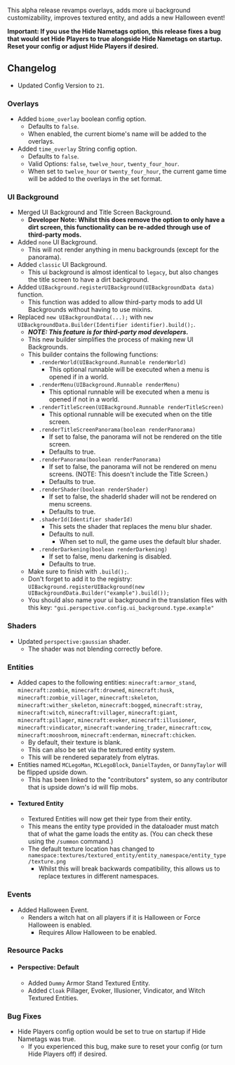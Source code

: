 This alpha release revamps overlays, adds more ui background customizability, improves textured entity, and adds a new Halloween event!  

**Important: If you use the Hide Nametags option, this release fixes a bug that would set Hide Players to true alongside Hide Nametags on startup. Reset your config or adjust Hide Players if desired.**  

## Changelog  
- Updated Config Version to `21`.  
### Overlays  
- Added `biome_overlay` boolean config option.  
  - Defaults to `false`.  
  - When enabled, the current biome's name will be added to the overlays.  
- Added `time_overlay` String config option.  
  - Defaults to `false`.  
  - Valid Options: `false`, `twelve_hour`, `twenty_four_hour`.  
  - When set to `twelve_hour` or `twenty_four_hour`, the current game time will be added to the overlays in the set format.  
### UI Background  
- Merged UI Background and Title Screen Background.  
  - **Developer Note: Whilst this does remove the option to only have a dirt screen, this functionality can be re-added through use of third-party mods.**  
- Added `none` UI Background.  
  - This will not render anything in menu backgrounds (except for the panorama).  
- Added `classic` UI Background.  
  - This ui background is almost identical to `legacy`, but also changes the title screen to have a dirt background.  
- Added `UIBackground.registerUIBackground(UIBackgroundData data)` function.
  - This function was added to allow third-party mods to add UI Backgrounds without having to use mixins.  
- Replaced `new UIBackgroundData(...);` with `new UIBackgroundData.Builder(Identifier identifier).build();`.  
  - ***NOTE: This feature is for third-party mod developers.***  
  - This new builder simplifies the process of making new UI Backgrounds.    
  - This builder contains the following functions:  
    - `.renderWorld(UIBackground.Runnable renderWorld)`  
      - This optional runnable will be executed when a menu is opened if in a world.
    - `.renderMenu(UIBackground.Runnable renderMenu)`
      - This optional runnable will be executed when a menu is opened if not in a world.  
    - `.renderTitleScreen(UIBackground.Runnable renderTitleScreen)`  
      - This optional runnable will be executed when on the title screen.  
    - `.renderTitleScreenPanorama(boolean renderPanorama)`  
      - If set to false, the panorama will not be rendered on the title screen.  
      - Defaults to true.  
    - `.renderPanorama(boolean renderPanorama)`  
      - If set to false, the panorama will not be rendered on menu screens. (NOTE: This doesn't include the Title Screen.)
      - Defaults to true.
    - `.renderShader(boolean renderShader)`
      - If set to false, the shaderId shader will not be rendered on menu screens.  
      - Defaults to true.
    - `.shaderId(Identifier shaderId)`  
      - This sets the shader that replaces the menu blur shader.  
      - Defaults to null.
        - When set to null, the game uses the default blur shader.  
    - `.renderDarkening(boolean renderDarkening)`
      - If set to false, menu darkening is disabled.  
      - Defaults to true.  
  - Make sure to finish with `.build();`.  
  - Don't forget to add it to the registry: `UIBackground.registerUIBackground(new UIBackgroundData.Builder("example").build());`  
  - You should also name your ui background in the translation files with this key: `"gui.perspective.config.ui_background.type.example"`  
### Shaders  
- Updated `perspective:gaussian` shader.  
  - The shader was not blending correctly before.  
### Entities  
- Added capes to the following entities: `minecraft:armor_stand`, `minecraft:zombie`, `minecraft:drowned`, `minecraft:husk`, `minecraft:zombie_villager`, `minecraft:skeleton`, `minecraft:wither_skeleton`, `minecraft:bogged`, `minecraft:stray`, `minecraft:witch`, `minecraft:villager`, `minecraft:giant`, `minecraft:pillager`, `minecraft:evoker`, `minecraft:illusioner`, `minecraft:vindicator`, `minecraft:wandering_trader`, `minecraft:cow`, `minecraft:mooshroom`, `minecraft:enderman`, `minecraft:chicken`.  
  - By default, their texture is blank.  
  - This can also be set via the textured entity system.  
  - This will be rendered separately from elytras.  
- Entities named `MCLegoMan`, `MCLegoBlock`, `DanielTayden`, or `DannyTaylor` will be flipped upside down.  
  - This has been linked to the "contributors" system, so any contributor that is upside down's id will flip mobs.  
- #### Textured Entity  
  - Textured Entities will now get their type from their entity.  
  - This means the entity type provided in the dataloader must match that of what the game loads the entity as. (You can check these using the `/summon` command.)  
  - The default texture location has changed to `namespace:textures/textured_entity/entity_namespace/entity_type/texture.png`  
    - Whilst this will break backwards compatibility, this allows us to replace textures in different namespaces.  
### Events  
- Added Halloween Event.  
  - Renders a witch hat on all players if it is Halloween or Force Halloween is enabled.  
    - Requires Allow Halloween to be enabled.  
### Resource Packs  
- #### Perspective: Default
  - Added `Dummy` Armor Stand Textured Entity.  
  - Added `Cloak` Pillager, Evoker, Illusioner, Vindicator, and Witch Textured Entities.  
### Bug Fixes  
- Hide Players config option would be set to true on startup if Hide Nametags was true.  
  - If you experienced this bug, make sure to reset your config (or turn Hide Players off) if desired.  
